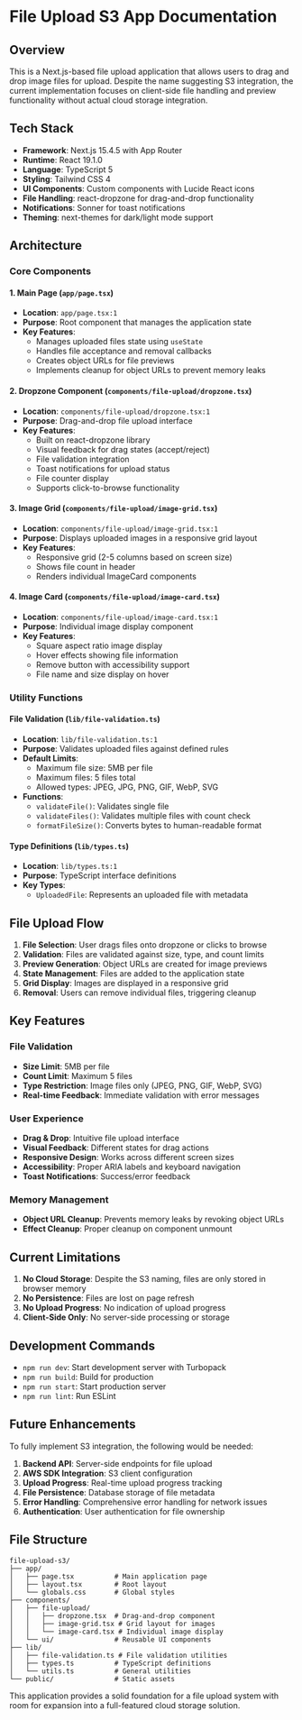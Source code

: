 # File Upload S3 App Documentation

## Overview

This is a Next.js-based file upload application that allows users to drag and drop image files for upload. Despite the name suggesting S3 integration, the current implementation focuses on client-side file handling and preview functionality without actual cloud storage integration.

## Tech Stack

- **Framework**: Next.js 15.4.5 with App Router
- **Runtime**: React 19.1.0
- **Language**: TypeScript 5
- **Styling**: Tailwind CSS 4
- **UI Components**: Custom components with Lucide React icons
- **File Handling**: react-dropzone for drag-and-drop functionality
- **Notifications**: Sonner for toast notifications
- **Theming**: next-themes for dark/light mode support

## Architecture

### Core Components

#### 1. Main Page (`app/page.tsx`)
- **Location**: `app/page.tsx:1`
- **Purpose**: Root component that manages the application state
- **Key Features**:
  - Manages uploaded files state using `useState`
  - Handles file acceptance and removal callbacks
  - Creates object URLs for file previews
  - Implements cleanup for object URLs to prevent memory leaks

#### 2. Dropzone Component (`components/file-upload/dropzone.tsx`)
- **Location**: `components/file-upload/dropzone.tsx:1`
- **Purpose**: Drag-and-drop file upload interface
- **Key Features**:
  - Built on react-dropzone library
  - Visual feedback for drag states (accept/reject)
  - File validation integration
  - Toast notifications for upload status
  - File counter display
  - Supports click-to-browse functionality

#### 3. Image Grid (`components/file-upload/image-grid.tsx`)
- **Location**: `components/file-upload/image-grid.tsx:1`
- **Purpose**: Displays uploaded images in a responsive grid layout
- **Key Features**:
  - Responsive grid (2-5 columns based on screen size)
  - Shows file count in header
  - Renders individual ImageCard components

#### 4. Image Card (`components/file-upload/image-card.tsx`)
- **Location**: `components/file-upload/image-card.tsx:1`
- **Purpose**: Individual image display component
- **Key Features**:
  - Square aspect ratio image display
  - Hover effects showing file information
  - Remove button with accessibility support
  - File name and size display on hover

### Utility Functions

#### File Validation (`lib/file-validation.ts`)
- **Location**: `lib/file-validation.ts:1`
- **Purpose**: Validates uploaded files against defined rules
- **Default Limits**:
  - Maximum file size: 5MB per file
  - Maximum files: 5 files total
  - Allowed types: JPEG, JPG, PNG, GIF, WebP, SVG
- **Functions**:
  - `validateFile()`: Validates single file
  - `validateFiles()`: Validates multiple files with count check
  - `formatFileSize()`: Converts bytes to human-readable format

#### Type Definitions (`lib/types.ts`)
- **Location**: `lib/types.ts:1`
- **Purpose**: TypeScript interface definitions
- **Key Types**:
  - `UploadedFile`: Represents an uploaded file with metadata

## File Upload Flow

1. **File Selection**: User drags files onto dropzone or clicks to browse
2. **Validation**: Files are validated against size, type, and count limits
3. **Preview Generation**: Object URLs are created for image previews
4. **State Management**: Files are added to the application state
5. **Grid Display**: Images are displayed in a responsive grid
6. **Removal**: Users can remove individual files, triggering cleanup

## Key Features

### File Validation
- **Size Limit**: 5MB per file
- **Count Limit**: Maximum 5 files
- **Type Restriction**: Image files only (JPEG, PNG, GIF, WebP, SVG)
- **Real-time Feedback**: Immediate validation with error messages

### User Experience
- **Drag & Drop**: Intuitive file upload interface
- **Visual Feedback**: Different states for drag actions
- **Responsive Design**: Works across different screen sizes
- **Accessibility**: Proper ARIA labels and keyboard navigation
- **Toast Notifications**: Success/error feedback

### Memory Management
- **Object URL Cleanup**: Prevents memory leaks by revoking object URLs
- **Effect Cleanup**: Proper cleanup on component unmount

## Current Limitations

1. **No Cloud Storage**: Despite the S3 naming, files are only stored in browser memory
2. **No Persistence**: Files are lost on page refresh
3. **No Upload Progress**: No indication of upload progress
4. **Client-Side Only**: No server-side processing or storage

## Development Commands

- `npm run dev`: Start development server with Turbopack
- `npm run build`: Build for production
- `npm run start`: Start production server
- `npm run lint`: Run ESLint

## Future Enhancements

To fully implement S3 integration, the following would be needed:

1. **Backend API**: Server-side endpoints for file upload
2. **AWS SDK Integration**: S3 client configuration
3. **Upload Progress**: Real-time upload progress tracking
4. **File Persistence**: Database storage of file metadata
5. **Error Handling**: Comprehensive error handling for network issues
6. **Authentication**: User authentication for file ownership

## File Structure

```
file-upload-s3/
├── app/
│   ├── page.tsx          # Main application page
│   ├── layout.tsx        # Root layout
│   └── globals.css       # Global styles
├── components/
│   ├── file-upload/
│   │   ├── dropzone.tsx  # Drag-and-drop component
│   │   ├── image-grid.tsx # Grid layout for images
│   │   └── image-card.tsx # Individual image display
│   └── ui/               # Reusable UI components
├── lib/
│   ├── file-validation.ts # File validation utilities
│   ├── types.ts          # TypeScript definitions
│   └── utils.ts          # General utilities
└── public/               # Static assets
```

This application provides a solid foundation for a file upload system with room for expansion into a full-featured cloud storage solution.